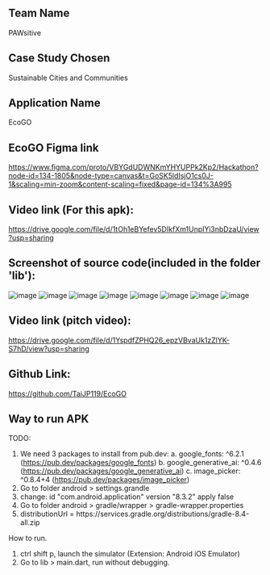## Team Name
PAWsitive 

## Case Study Chosen
Sustainable Cities and Communities

## Application Name
EcoGO

## EcoGO Figma link
https://www.figma.com/proto/VBYGdUDWNKmYHYUPPk2Kp2/Hackathon?node-id=134-1805&node-type=canvas&t=GoSK5ldIsjO1cs0J-1&scaling=min-zoom&content-scaling=fixed&page-id=134%3A995

## Video link (For this apk):
https://drive.google.com/file/d/1tOh1eBYefev5DIkfXm1UnpIYi3nbDzaU/view?usp=sharing

## Screenshot of source code(included in the folder 'lib'):
![image](https://github.com/user-attachments/assets/fdd0ff5c-0daa-4820-8727-710215608e41)
![image](https://github.com/user-attachments/assets/c912a722-a534-415f-9602-5845512d45fc)
![image](https://github.com/user-attachments/assets/d7bc0724-53ce-4673-a1f3-ba3025a63e30)
![image](https://github.com/user-attachments/assets/a9ebd30c-1eed-4db4-ac38-dae90e0ff5fe)
![image](https://github.com/user-attachments/assets/1b433a27-55b0-42be-9daa-a1948d88e0aa)
![image](https://github.com/user-attachments/assets/a78aba00-f8b5-4254-9c8f-741642cdf9be)
![image](https://github.com/user-attachments/assets/78e0a0ca-f35d-4b2c-97b5-2f8a499992cc)
![image](https://github.com/user-attachments/assets/9de39b80-4aa3-455f-b5ad-e3cdcd1f0e3d)

## Video link (pitch video):
https://drive.google.com/file/d/1YspdfZPHQ26_epzVBvaUk1zZlYK-S7hD/view?usp=sharing

## Github Link:
https://github.com/TaiJP119/EcoGO

## Way to run APK
TODO:
1. We need 3 packages to install from pub.dev:
    a. google_fonts: ^6.2.1 (https://pub.dev/packages/google_fonts)
    b. google_generative_ai: ^0.4.6 (https://pub.dev/packages/google_generative_ai)
    c. image_picker: ^0.8.4+4 (https://pub.dev/packages/image_picker)
2. Go to folder android > settings.grandle
3. change: id "com.android.application" version "8.3.2" apply false
4. Go to folder android > gradle/wrapper > gradle-wrapper.properties
5. distributionUrl = https\://services.gradle.org/distributions/gradle-8.4-all.zip

How to run.
1. ctrl shift p, launch the simulator (Extension: Android iOS Emulator)
2. Go to lib > main.dart, run without debugging.




